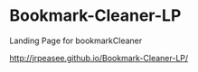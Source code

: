 # Bookmark-Cleaner-LP
Landing Page for bookmarkCleaner

<a href="http://jrpeasee.github.io/Bookmark-Cleaner-LP/">http://jrpeasee.github.io/Bookmark-Cleaner-LP/</a>
